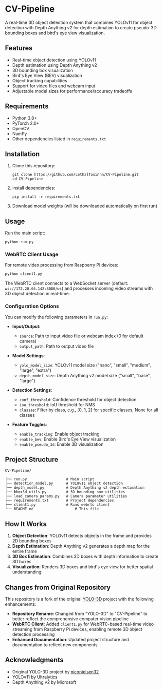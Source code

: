 # CV-Pipeline

A real-time 3D object detection system that combines YOLOv11 for object detection with Depth Anything v2 for depth estimation to create pseudo-3D bounding boxes and bird's eye view visualization.

## Features

- Real-time object detection using YOLOv11
- Depth estimation using Depth Anything v2
- 3D bounding box visualization
- Bird's Eye View (BEV) visualization
- Object tracking capabilities
- Support for video files and webcam input
- Adjustable model sizes for performance/accuracy tradeoffs

## Requirements

- Python 3.8+
- PyTorch 2.0+
- OpenCV
- NumPy
- Other dependencies listed in `requirements.txt`

## Installation

1. Clone this repository:
   ```
   git clone https://github.com/LethalToxinnn/CV-Pipeline.git
   cd CV-Pipeline
   ```

2. Install dependencies:
   ```
   pip install -r requirements.txt
   ```

3. Download model weights (will be downloaded automatically on first run)

## Usage

Run the main script:

```bash
python run.py
```

### WebRTC Client Usage

For remote video processing from Raspberry Pi devices:

```bash
python client1.py
```

The WebRTC client connects to a WebSocket server (default: `ws://172.20.66.142:8080/ws`) and processes incoming video streams with 3D object detection in real-time.

### Configuration Options

You can modify the following parameters in `run.py`:

- **Input/Output**:
  - `source`: Path to input video file or webcam index (0 for default camera)
  - `output_path`: Path to output video file

- **Model Settings**:
  - `yolo_model_size`: YOLOv11 model size ("nano", "small", "medium", "large", "extra")
  - `depth_model_size`: Depth Anything v2 model size ("small", "base", "large")

- **Detection Settings**:
  - `conf_threshold`: Confidence threshold for object detection
  - `iou_threshold`: IoU threshold for NMS
  - `classes`: Filter by class, e.g., [0, 1, 2] for specific classes, None for all classes

- **Feature Toggles**:
  - `enable_tracking`: Enable object tracking
  - `enable_bev`: Enable Bird's Eye View visualization
  - `enable_pseudo_3d`: Enable 3D visualization

## Project Structure

```
CV-Pipeline/

│── run.py                  # Main script
│── detection_model.py      # YOLOv11 object detection
│── depth_model.py          # Depth Anything v2 depth estimation
│── bbox3d_utils.py         # 3D bounding box utilities
│── load_camera_params.py   # Camera parameter utilities
├── requirements.txt        # Project dependencies
├── client1.py              # Runs webrtc client
└── README.md                   # This file
```

## How It Works

1. **Object Detection**: YOLOv11 detects objects in the frame and provides 2D bounding boxes
2. **Depth Estimation**: Depth Anything v2 generates a depth map for the entire frame
3. **3D Box Estimation**: Combines 2D boxes with depth information to create 3D boxes
4. **Visualization**: Renders 3D boxes and bird's eye view for better spatial understanding


## Changes from Original Repository

This repository is a fork of the original [YOLO-3D](https://github.com/niconielsen32/YOLO-3D.git) project with the following enhancements:

- **Repository Rename**: Changed from "YOLO-3D" to "CV-Pipeline" to better reflect the comprehensive computer vision pipeline
- **WebRTC Client**: Added `client1.py` for WebRTC-based real-time video streaming from Raspberry Pi devices, enabling remote 3D object detection processing
- **Enhanced Documentation**: Updated project structure and documentation to reflect new components

## Acknowledgments

- Original YOLO-3D project by [niconielsen32](https://github.com/niconielsen32/YOLO-3D.git)
- YOLOv11 by Ultralytics
- Depth Anything v2 by Microsoft

